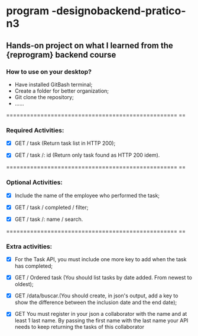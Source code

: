# program -designobackend-pratico-n3

## Hands-on project on what I learned from the {reprogram} backend course

### How to use on your desktop?
- Have installed GitBash terminal;
- Create a folder for better organization;
- Git clone the repository;
- ......

================================================== ==

### Required Activities:

- [x] GET / task (Return task list in HTTP 200);

- [x] GET / task /: id (Return only task found as HTTP 200 idem).

================================================== ==

### Optional Activities:

- [x] Include the name of the employee who performed the task;

- [x] GET / task / completed / filter;

- [x] GET / task /: name / search.

================================================== ==

### Extra activities:


- [x] For the Task API, you must include one more key to add when the task has completed;

- [x] GET / Ordered task (You should list tasks by date added. From newest to oldest);

- [x] GET /data/buscar.(You should create, in json's output, add a key to show the difference between the inclusion date and the end date);

- [x] GET You must register in your json a collaborator with the name and at least 1 last name. By passing the first name with the last name your API needs to keep returning the tasks of this collaborator